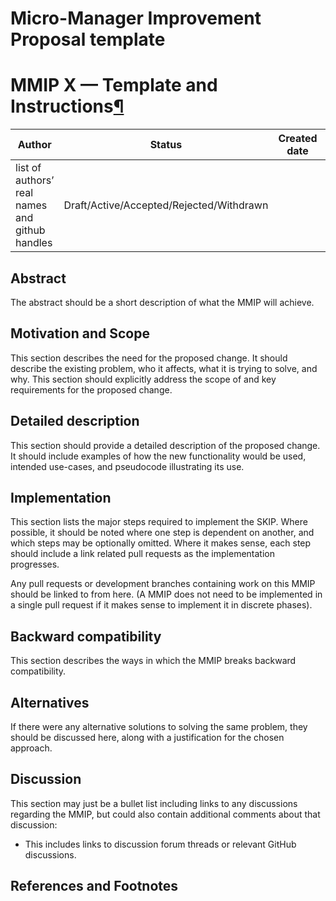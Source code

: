 

# **Micro-Manager Improvement Proposal template**


# **MMIP X — Template and Instructions[¶](https://scikit-image.org/docs/stable/skips/template.html#skip-x-template-and-instructions)**

| Author         | Status     | Created date | Updated date |
|--------------------------|-----------|------------|-----|
| list of authors’ real names and github handles |Draft/Active/Accepted/Rejected/Withdrawn   |  |    |


## **Abstract**

The abstract should be a short description of what the MMIP will achieve.


## **Motivation and Scope**

This section describes the need for the proposed change. It should describe the existing problem, who it affects, what it is trying to solve, and why. This section should explicitly address the scope of and key requirements for the proposed change.


## **Detailed description**

This section should provide a detailed description of the proposed change. It should include examples of how the new functionality would be used, intended use-cases, and pseudocode illustrating its use.


## **Implementation**

This section lists the major steps required to implement the SKIP. Where possible, it should be noted where one step is dependent on another, and which steps may be optionally omitted. Where it makes sense, each step should include a link related pull requests as the implementation progresses.

Any pull requests or development branches containing work on this MMIP should be linked to from here. (A MMIP does not need to be implemented in a single pull request if it makes sense to implement it in discrete phases).


## **Backward compatibility**

This section describes the ways in which the MMIP breaks backward compatibility.


## **Alternatives**

If there were any alternative solutions to solving the same problem, they should be discussed here, along with a justification for the chosen approach.


## **Discussion**

This section may just be a bullet list including links to any discussions regarding the MMIP, but could also contain additional comments about that discussion:


* This includes links to discussion forum threads or relevant GitHub discussions.


## **References and Footnotes**
